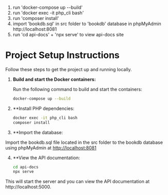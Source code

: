 1. run 'docker-compose up --build'
2. run 'docker exec -it php_cli bash'
3. run 'composer install'
4. import 'bookdb.sql' in src folder to 'bookdb' database in phpMyAdmin http://localhost:8081
5. run 'cd api-docs' + 'npx serve' to view api-docs site   


# Project Setup Instructions

Follow these steps to get the project up and running locally.

1. **Build and start the Docker containers:**

   Run the following command to build and start the containers:

   ```bash
   docker-compose up --build

2. **Install PHP dependencies:

   ```bash
   docker exec -it php_cli bash
   composer install

3. **Import the database:

Import the bookdb.sql file located in the src folder to the bookdb database using phpMyAdmin at [http://localhost:8081](http://localhost:8081)


4. **View the API documentation:

   ```bash
   cd api-docs
   npx serve
   
This will start the server and you can view the API documentation at http://localhost:5000.
